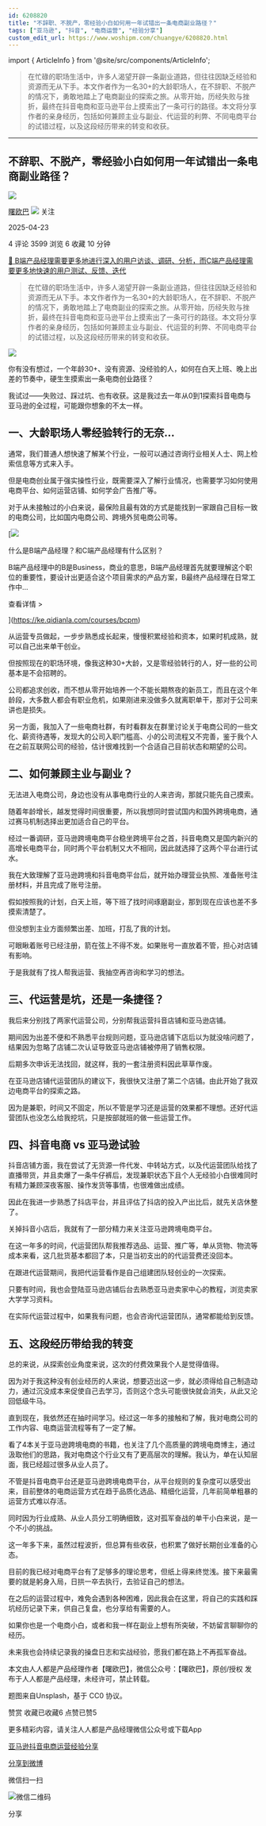 ```yaml
---
id: 6208820
title: "不辞职、不脱产，零经验小白如何用一年试错出一条电商副业路径？"
tags: ["亚马逊", "抖音", "电商运营", "经验分享"]
custom_edit_url: https://www.woshipm.com/chuangye/6208820.html
---
```

import { ArticleInfo } from '@site/src/components/ArticleInfo';

<ArticleInfo
    author="曙欧巴"
    authorLink="https://www.woshipm.com/u/93109"
    published="2025-04-23"
    views={3599}
    comments={4}
    collects={6}
/>

> 在忙碌的职场生活中，许多人渴望开辟一条副业道路，但往往因缺乏经验和资源而无从下手。本文作者作为一名30+的大龄职场人，在不辞职、不脱产的情况下，勇敢地踏上了电商副业的探索之旅。从零开始，历经失败与挫折，最终在抖音电商和亚马逊平台上摸索出了一条可行的路径。本文将分享作者的亲身经历，包括如何兼顾主业与副业、代运营的利弊、不同电商平台的试错过程，以及这段经历带来的转变和收获。

---

## 不辞职、不脱产，零经验小白如何用一年试错出一条电商副业路径？

[![](https://static.woshipm.com/pmapp_avatar_20240425180318_3934.jpeg?imageView2/1/w/72/h/72/q/100)](https://www.woshipm.com/u/93109)

[曙欧巴](https://www.woshipm.com/u/93109) ![](https://static.woshipm.com/tag/1121_1@2x.png) 关注

2025-04-23

4 评论 3599 浏览 6 收藏 10 分钟

[🔗 B端产品经理需要更多地进行深入的用户访谈、调研、分析，而C端产品经理需要更多地快速的用户测试、反馈、迭代](https://ke.qidianla.com/courses/bcpm)

> 在忙碌的职场生活中，许多人渴望开辟一条副业道路，但往往因缺乏经验和资源而无从下手。本文作者作为一名30+的大龄职场人，在不辞职、不脱产的情况下，勇敢地踏上了电商副业的探索之旅。从零开始，历经失败与挫折，最终在抖音电商和亚马逊平台上摸索出了一条可行的路径。本文将分享作者的亲身经历，包括如何兼顾主业与副业、代运营的利弊、不同电商平台的试错过程，以及这段经历带来的转变和收获。

![](https://image.woshipm.com/2025/04/23/d42bdac2-2019-11f0-870f-00163e09d72f.png)

你有没有想过，一个年龄30+、没有资源、没经验的人，如何在白天上班、晚上出差的节奏中，硬生生摸索出一条电商创业路径？

我试过——失败过、踩过坑、也有收获。这是我过去一年从0到1探索抖音电商与亚马逊的全过程，可能跟你想象的不太一样。

## 一、大龄职场人零经验转行的无奈…

通常，我们普通人想快速了解某个行业，一般可以通过咨询行业相关人士、网上检索信息等方式来入手。

但是电商创业属于强实操性行业，既需要深入了解行业情况，也需要学习如何使用电商平台、如何运营店铺、如何学会广告推广等。

对于从未接触过的小白来说，最保险且最有效的方式是能找到一家跟自己目标一致的电商公司，比如国内电商公司、跨境外贸电商公司等。

[![](https://image.woshipm.com/2023/07/27/6f50fd24-2c7f-11ee-875d-00163e0b5ff3.png)

什么是B端产品经理？和C端产品经理有什么区别？

B端产品经理中的B是Business，商业的意思，B端产品经理首先就要理解这个职位的重要性，要设计出更适合这个项目需求的产品方案，B最终产品经理在日常工作中...

查看详情 >

](https://ke.qidianla.com/courses/bcpm)

从运营专员做起，一步步熟悉成长起来，慢慢积累经验和资本，如果时机成熟，就可以自己出来单干创业。

但按照现在的职场环境，像我这种30+大龄，又是零经验转行的人，好一些的公司基本是不会招聘的。

公司都追求创收，而不想从零开始培养一个不能长期熬夜的新员工，而且在这个年龄段，大多数人都会有职业危机，如果刚进来没做多久就离职单干，那对于公司来讲也是损失。

另一方面，我加入了一些电商社群，有时看群友在群里讨论关于电商公司的一些文化、薪资待遇等，发现大的公司入职门槛高、小的公司流程又不完善，鉴于我个人在之前互联网公司的经验，估计很难找到一个合适自己目前状态和期望的公司。

## 二、如何兼顾主业与副业？

无法进入电商公司，身边也没有从事电商行业的人来咨询，那就只能先自己摸索。

随着年龄增长，越发觉得时间很重要，所以我想同时尝试国内和国外跨境电商，通过赛马机制选择出更加适合自己的平台。

经过一番调研，亚马逊跨境电商平台稳坐跨境平台之首，抖音电商又是国内新兴的高增长电商平台，同时两个平台机制又大不相同，因此就选择了这两个平台进行试水。

我在大致理解了亚马逊跨境和抖音电商平台后，就开始办理营业执照、准备账号注册材料，并且完成了账号注册。

假如按照我的计划，白天上班，等下班了找时间琢磨副业，那到现在应该也差不多摸索清楚了。

但没想到主业方面频繁出差、加班，打乱了我的计划。

可眼瞅着账号已经注册，箭在弦上不得不发。如果账号一直放着不管，担心对店铺有影响。

于是我就有了找人帮我运营、我抽空再咨询和学习的想法。

## 三、代运营是坑，还是一条捷径？

我后来分别找了两家代运营公司，分别帮我运营抖音店铺和亚马逊店铺。

期间因为出差不便和不熟悉平台规则问题，亚马逊店铺下店后以为就没啥问题了，结果因为忽略了店铺二次认证导致亚马逊店铺被停用了销售权限。

后期多次申诉无法找回，就这样，我的一套注册资料因此草草作废。

在亚马逊店铺代运营团队的建议下，我很快又注册了第二个店铺。由此开始了我双边电商平台的探索之路。

因为是兼职，时间又不固定，所以不管是学习还是运营的效果都不理想。还好代运营团队也没怎么给我挖坑，只是按部就班的做一些运营工作。

## 四、抖音电商 vs 亚马逊试验

抖音店铺方面，我在尝试了无货源一件代发、中转站方式，以及代运营团队给找了直播带货，并且卖爆了一条牛仔裤后，发现兼职状态下且个人无经验小白很难同时有精力兼顾深夜客服、操作发货等事情，也很难做出成绩。

因此在我进一步熟悉了抖店平台，并且评估了抖店的投入产出比后，就先关店休整了。

关掉抖音小店后，我就有了一部分精力来关注亚马逊跨境电商平台。

在这一年多的时间，代运营团队帮我推荐选品、运营、推广等，单从货物、物流等成本来看，这几批货基本都回了本，只是当初支出的的代运营费还没回本。

在跟进代运营期间，我把代运营看作是自己组建团队轻创业的一次探索。

只要有时间，我也会登陆亚马逊店铺后台去熟悉亚马逊卖家中心的教程，浏览卖家大学学习资料。

在实际代运营过程中，如果我有问题，也会咨询代运营团队，通常都能给到反馈。

## 五、这段经历带给我的转变

总的来说，从探索创业角度来说，这次的付费效果我个人是觉得值得。

因为对于我这种没有创业经历的人来说，想要迈出这一步，就必须得给自己制造动力，通过沉没成本来促使自己去学习，否则这个念头可能很快就会消失，从此又沦回低级牛马。

直到现在，我依然还在抽时间学习。经过这一年多的接触和了解，我对电商公司的工作内容、电商运营流程等有了一定了解。

看了4本关于亚马逊跨境电商的书籍，也关注了几个高质量的跨境电商博主，通过汲取他们的思路，我对电商这个行业又有了更高层次的理解。我认为，单在认知层面，我已经超过很多从业人员了。

不管是抖音电商平台还是亚马逊跨境电商平台，从平台规则的复杂度可以感受出来，目前整体的电商运营方式在趋于品质化选品、精细化运营，几年前简单粗暴的运营方式难以存活。

同时因为行业成熟、从业人员分工明确细致，这对孤军奋战的单干小白来说，是一个不小的挑战。

这一年多下来，虽然过程波折，但总算有些收获，也积累了做好长期创业准备的心态。

目前的我已经对电商平台有了足够多的理论思考，但纸上得来终觉浅。接下来最需要的就是躬身入局，日拱一卒去执行，去验证自己的想法。

在之后的运营过程中，难免会遇到各种困难，因此我会在这里，将自己的实践和踩坑经历记录下来，供自己复盘，也分享给有需要的人。

如果你也是一个电商小白，或者和我一样在副业上想有所突破，不妨留言聊聊你的经历。

未来我也会持续记录我的操盘日志和实战经验，愿我们都在路上不再孤军奋战。

本文由人人都是产品经理作者【曙欧巴】，微信公众号：【曙欧巴】，原创/授权 发布于人人都是产品经理，未经许可，禁止转载。

题图来自Unsplash，基于 CC0 协议。

赞赏 收藏已收藏6 点赞已赞5

更多精彩内容，请关注人人都是产品经理微信公众号或下载App

[亚马逊](https://www.woshipm.com/tag/%e4%ba%9a%e9%a9%ac%e9%80%8a)[抖音](https://www.woshipm.com/tag/%e6%8a%96%e9%9f%b3)[电商运营](https://www.woshipm.com/tag/%e7%94%b5%e5%95%86%e8%bf%90%e8%90%a5)[经验分享](https://www.woshipm.com/tag/%e7%bb%8f%e9%aa%8c%e5%88%86%e4%ba%ab)

[分享到微博](https://service.weibo.com/share/share.php?appkey=2775287854&title=不辞职、不脱产，零经验小白如何用一年试错出一条电商副业路径？&url=https://www.woshipm.com/chuangye/6208820.html&pic=https://image.woshipm.com/2025/04/23/d42bdac2-2019-11f0-870f-00163e09d72f.png)

微信扫一扫

![微信二维码](https://api.pwmqr.com/qrcode/create/?url=https://www.woshipm.com/chuangye/6208820.html)

分享